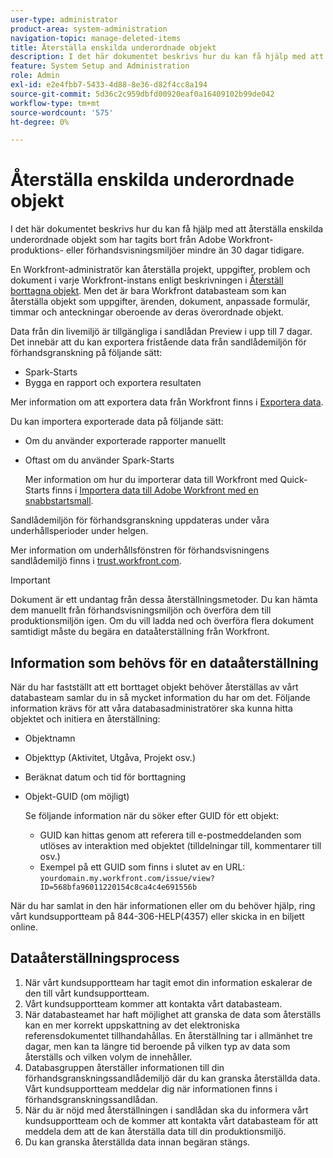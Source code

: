 ```yaml
---
user-type: administrator
product-area: system-administration
navigation-topic: manage-deleted-items
title: Återställa enskilda underordnade objekt
description: I det här dokumentet beskrivs hur du kan få hjälp med att återställa enskilda underordnade objekt som har tagits bort från Adobe Workfront-produktions- eller förhandsvisningsmiljöer mindre än 30 dagar tidigare.
feature: System Setup and Administration
role: Admin
exl-id: e2e4fbb7-5433-4d88-8e36-d82f4cc8a194
source-git-commit: 5d36c2c959dbfd00920eaf0a16409102b99de042
workflow-type: tm+mt
source-wordcount: '575'
ht-degree: 0%

---
```


# Återställa enskilda underordnade objekt

I det här dokumentet beskrivs hur du kan få hjälp med att återställa enskilda underordnade objekt som har tagits bort från Adobe Workfront-produktions- eller förhandsvisningsmiljöer mindre än 30 dagar tidigare.

En Workfront-administratör kan återställa projekt, uppgifter, problem och dokument i varje Workfront-instans enligt beskrivningen i [Återställ borttagna objekt](../../../administration-and-setup/manage-workfront/manage-deleted-items/restore-deleted-items.md). Men det är bara Workfront databasteam som kan återställa objekt som uppgifter, ärenden, dokument, anpassade formulär, timmar och anteckningar oberoende av deras överordnade objekt.

Data från din livemiljö är tillgängliga i sandlådan Preview i upp till 7 dagar. Det innebär att du kan exportera fristående data från sandlådemiljön för förhandsgranskning på följande sätt:

* Spark-Starts
* Bygga en rapport och exportera resultaten

Mer information om att exportera data från Workfront finns i [Exportera data](../../../reports-and-dashboards/reports/creating-and-managing-reports/export-data.md).

Du kan importera exporterade data på följande sätt:

* Om du använder exporterade rapporter manuellt
* Oftast om du använder Spark-Starts

   Mer information om hur du importerar data till Workfront med Quick-Starts finns i [Importera data till Adobe Workfront med en snabbstartsmall](../../../administration-and-setup/manage-workfront/using-kick-starts/import-data-via-kickstarts.md).

Sandlådemiljön för förhandsgranskning uppdateras under våra underhållsperioder under helgen.

Mer information om underhållsfönstren för förhandsvisningens sandlådemiljö finns i [trust.workfront.com](https://trust.workfront.com/).

>[!IMPORTANT]
>
>Dokument är ett undantag från dessa återställningsmetoder. Du kan hämta dem manuellt från förhandsvisningsmiljön och överföra dem till produktionsmiljön igen. Om du vill ladda ned och överföra flera dokument samtidigt måste du begära en dataåterställning från Workfront.

## Information som behövs för en dataåterställning

När du har fastställt att ett borttaget objekt behöver återställas av vårt databasteam samlar du in så mycket information du har om det. Följande information krävs för att våra databasadministratörer ska kunna hitta objektet och initiera en återställning:

* Objektnamn
* Objekttyp (Aktivitet, Utgåva, Projekt osv.)
* Beräknat datum och tid för borttagning
* Objekt-GUID (om möjligt)

   Se följande information när du söker efter GUID för ett objekt:

   * GUID kan hittas genom att referera till e-postmeddelanden som utlöses av interaktion med objektet (tilldelningar till, kommentarer till osv.)
   * Exempel på ett GUID som finns i slutet av en URL: `yourdomain.my.workfront.com/issue/view?ID=568bfa96011220154c8ca4c4e691556b`

När du har samlat in den här informationen eller om du behöver hjälp, ring vårt kundsupportteam på 844-306-HELP(4357) eller skicka in en biljett online.

## Dataåterställningsprocess

1. När vårt kundsupportteam har tagit emot din information eskalerar de den till vårt kundsupportteam.
1. Vårt kundsupportteam kommer att kontakta vårt databasteam.
1. När databasteamet har haft möjlighet att granska de data som återställs kan en mer korrekt uppskattning av det elektroniska referensdokumentet tillhandahållas. En återställning tar i allmänhet tre dagar, men kan ta längre tid beroende på vilken typ av data som återställs och vilken volym de innehåller.
1. Databasgruppen återställer informationen till din förhandsgranskningssandlådemiljö där du kan granska återställda data. Vårt kundsupportteam meddelar dig när informationen finns i förhandsgranskningssandlådan.
1. När du är nöjd med återställningen i sandlådan ska du informera vårt kundsupportteam och de kommer att kontakta vårt databasteam för att meddela dem att de kan återställa data till din produktionsmiljö.
1. Du kan granska återställda data innan begäran stängs.
